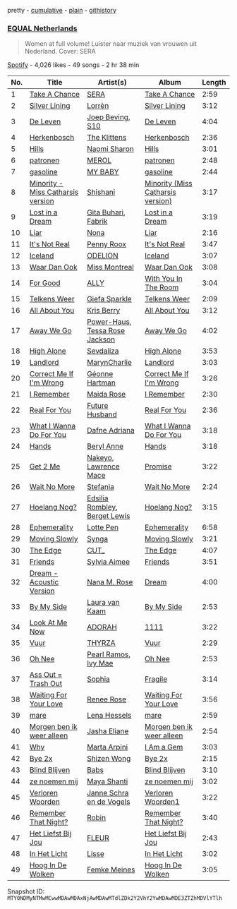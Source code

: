 pretty - [cumulative](/playlists/cumulative/37i9dQZF1DXaXn0hGbmLLg.md) - [plain](/playlists/plain/37i9dQZF1DXaXn0hGbmLLg) - [githistory](https://github.githistory.xyz/mackorone/spotify-playlist-archive/blob/main/playlists/plain/37i9dQZF1DXaXn0hGbmLLg)

### [EQUAL Netherlands](https://open.spotify.com/playlist/37i9dQZF1DXaXn0hGbmLLg)

> Women at full volume! Luister naar muziek van vrouwen uit Nederland\. Cover: SERA

[Spotify](https://open.spotify.com/user/spotify) - 4,026 likes - 49 songs - 2 hr 38 min

| No. | Title | Artist(s) | Album | Length |
|---|---|---|---|---|
| 1 | [Take A Chance](https://open.spotify.com/track/46d67vPhehiB0xlvfa7zn7) | [SERA](https://open.spotify.com/artist/3Anj5rCWtYTgRvV7pdq6GE) | [Take A Chance](https://open.spotify.com/album/1RQS929sWdYKcsNMTuKjiQ) | 2:59 |
| 2 | [Silver Lining](https://open.spotify.com/track/2lNiHTqGXMDqL1fYtzJJo8) | [Lorrèn](https://open.spotify.com/artist/6VL1YDd4vftDH5vkCbufxG) | [Silver Lining](https://open.spotify.com/album/2D9q3w8AhX70qOdnfUNHAG) | 3:12 |
| 3 | [De Leven](https://open.spotify.com/track/1RA3cTcU9xGnT5GNi6y7dO) | [Joep Beving](https://open.spotify.com/artist/2VKfXEWzhUi9siHBDTI02Y), [S10](https://open.spotify.com/artist/1zT9SWCzN45r7oVhy0VYLK) | [De Leven](https://open.spotify.com/album/2d0wssa9SabKowuZXc0gKn) | 4:04 |
| 4 | [Herkenbosch](https://open.spotify.com/track/5jmXGB5ZUROrg6wGpeeqcR) | [The Klittens](https://open.spotify.com/artist/1x52exMIN31XbiEfsG2kM2) | [Herkenbosch](https://open.spotify.com/album/1DWuQDlc3Z9R7YZSrtoRFU) | 2:36 |
| 5 | [Hills](https://open.spotify.com/track/2PCdovP3wSlSS73NOtopJI) | [Naomi Sharon](https://open.spotify.com/artist/27WVFBOddxovimxMmBN4fb) | [Hills](https://open.spotify.com/album/6vbnNu3cvLpiYLNxDnQYi0) | 3:01 |
| 6 | [patronen](https://open.spotify.com/track/1D9EodzjJWT9R7MLocomHo) | [MEROL](https://open.spotify.com/artist/7J41Q5hdwuBgyVo7zGhPhO) | [patronen](https://open.spotify.com/album/1KQgCz8QandOSp7D9jz7VO) | 2:48 |
| 7 | [gasoline](https://open.spotify.com/track/4ppmYArWfXolvg8DLfj8sI) | [MY BABY](https://open.spotify.com/artist/0c103ZyWDycpfVxR0lNrjm) | [gasoline](https://open.spotify.com/album/1fGj6cZCDZK4qfTGngvC79) | 2:44 |
| 8 | [Minority \- Miss Catharsis version](https://open.spotify.com/track/7xanJa53u43rg1zSGXvFFG) | [Shishani](https://open.spotify.com/artist/255ZPAkvfPjmKwPj4mC48B) | [Minority \(Miss Catharsis version\)](https://open.spotify.com/album/1cQMzWDAIkD0RWIGHVMM0O) | 3:17 |
| 9 | [Lost in a Dream](https://open.spotify.com/track/1BMKskvvqRdE6HfGcj8XbG) | [Gita Buhari](https://open.spotify.com/artist/24BUyCLuFoyt6qsfespK0D), [Fabrik](https://open.spotify.com/artist/0Tf7on9sUYYHevISgz3phb) | [Lost in a Dream](https://open.spotify.com/album/7JAvvJn4k4F9eD2czSDQUp) | 3:19 |
| 10 | [Liar](https://open.spotify.com/track/4YpDq6rsh692wdM5OCtAE2) | [Nona](https://open.spotify.com/artist/5aGfasfrnULFuSZ3ElXkHb) | [Liar](https://open.spotify.com/album/2OtCg2Q7vftxfxDLD8anj2) | 2:16 |
| 11 | [It's Not Real](https://open.spotify.com/track/1yDyQEAD9Nk53JBbURtBiS) | [Penny Roox](https://open.spotify.com/artist/5DXArm1WRDZcLjxEAsEDdg) | [It's Not Real](https://open.spotify.com/album/7qHbmea064KZHqNOOduHJU) | 3:47 |
| 12 | [Iceland](https://open.spotify.com/track/7MjwL32txS7JmktNU0ARyL) | [ODELION](https://open.spotify.com/artist/4qF2Tb4wqXB3wrBqYk3Kfn) | [Iceland](https://open.spotify.com/album/6KWWLs3AurZbjwInnE2xWW) | 3:07 |
| 13 | [Waar Dan Ook](https://open.spotify.com/track/3VpHlezGLW8KDbpHtg7zuh) | [Miss Montreal](https://open.spotify.com/artist/06eTdzI1FA6c2cPQAeVHY2) | [Waar Dan Ook](https://open.spotify.com/album/31GtJC0qjlSJI2RePbIsdK) | 3:08 |
| 14 | [For Good](https://open.spotify.com/track/2yjaGTM6j1aOW3OXmEbvsy) | [ALLY](https://open.spotify.com/artist/5j43yWfooo7jnxBQqBgDIY) | [With You In The Room](https://open.spotify.com/album/2aN4RGXYEXSAtC92ePD7JD) | 3:04 |
| 15 | [Telkens Weer](https://open.spotify.com/track/7pBkRaZDKMBXLKzXI2R4mL) | [Giefa Sparkle](https://open.spotify.com/artist/3mqzTvW2KgKL0cVKtFMwyh) | [Telkens Weer](https://open.spotify.com/album/55emrgnDUZla0Y1bCR4nkj) | 2:09 |
| 16 | [All About You](https://open.spotify.com/track/39coUKRDAkKCTxxUaCQw0B) | [Kris Berry](https://open.spotify.com/artist/0IIPgITtEO4JJfipw57KGv) | [All About You](https://open.spotify.com/album/40flEh2siEeuPpRCuTL3lT) | 3:12 |
| 17 | [Away We Go](https://open.spotify.com/track/60lUvSwBM598HuwrTknI7V) | [Power\-Haus](https://open.spotify.com/artist/1s71OiuXqJ8Catad9h0dlq), [Tessa Rose Jackson](https://open.spotify.com/artist/1GkgfQAfu2FBxcmwKAOOiJ) | [Away We Go](https://open.spotify.com/album/1Av0lJZql3DA2N1qjyhdCJ) | 4:02 |
| 18 | [High Alone](https://open.spotify.com/track/3F2oDw99SMB0c0zIIWMIpd) | [Sevdaliza](https://open.spotify.com/artist/5MraexJKZDrQYzS98kNwie) | [High Alone](https://open.spotify.com/album/4BQ1TJuCDSaS0XNOBs7aBF) | 3:53 |
| 19 | [Landlord](https://open.spotify.com/track/1MhEfZsIf0EkK194llWcI4) | [MarynCharlie](https://open.spotify.com/artist/71JkqGrg5nuc5sIVCCTjvL) | [Landlord](https://open.spotify.com/album/4dXeWZaZ5apt5HQwGV2Ai1) | 3:03 |
| 20 | [Correct Me If I'm Wrong](https://open.spotify.com/track/3ve82BOHCZr40vEPa1vGUU) | [Géonne Hartman](https://open.spotify.com/artist/4DxQTlVe6YC4kzlrPxXXon) | [Correct Me If I'm Wrong](https://open.spotify.com/album/1pFaO1ohRatcUidOKryU2d) | 3:26 |
| 21 | [I Remember](https://open.spotify.com/track/77E7369T6Dz75z92bTvb6k) | [Maida Rose](https://open.spotify.com/artist/1XNEYqJZDKq9lEqe61sF1k) | [I Remember](https://open.spotify.com/album/2NURpYBk7bGMQCGrOEOpmJ) | 2:30 |
| 22 | [Real For You](https://open.spotify.com/track/5U1y8cnetGE97LU3VIv0w6) | [Future Husband](https://open.spotify.com/artist/7IkZTuasXLNz2HCezR6KuI) | [Real For You](https://open.spotify.com/album/1JqNFr513U16gsrcNldheQ) | 2:36 |
| 23 | [What I Wanna Do For You](https://open.spotify.com/track/0mXA4q980RXibU1rFt12gJ) | [Dafne Adriana](https://open.spotify.com/artist/6Z17xrBvY4Pibjyc98TclQ) | [What I Wanna Do For You](https://open.spotify.com/album/3pq2xJeO6TdseriGy3o86x) | 3:18 |
| 24 | [Hands](https://open.spotify.com/track/4zZH44VQzv3rVx1Kz4sJPb) | [Beryl Anne](https://open.spotify.com/artist/1ztWov8gH1mozsRqKJJQCC) | [Hands](https://open.spotify.com/album/0YMmghhb9n5m1P5zqnEgW4) | 3:18 |
| 25 | [Get 2 Me](https://open.spotify.com/track/0JbBNUoIFLOxugFM4VEFvp) | [Nakeyo](https://open.spotify.com/artist/4LV0wxYWrzqjNntWbTIqv2), [Lawrence Mace](https://open.spotify.com/artist/7rxG0r3fsRJMjgxp7PyKpI) | [Promise](https://open.spotify.com/album/5HIIKByKVkjrqkByXxRkpT) | 3:22 |
| 26 | [Wait No More](https://open.spotify.com/track/2RL7cyEnYih7ijPyFKrvOu) | [Stefania](https://open.spotify.com/artist/0HZUhj5PZHzHMWSI4s8rOQ) | [Wait No More](https://open.spotify.com/album/7jE8K2wH3tBBGSXJhfa5lb) | 2:24 |
| 27 | [Hoelang Nog?](https://open.spotify.com/track/0H0CGEJ9Ju9q3quzhEdnz7) | [Edsilia Rombley](https://open.spotify.com/artist/1gdEZYmSkbreRam9wU3upg), [Berget Lewis](https://open.spotify.com/artist/56EYDRc4IlffrNZyE5vtOx) | [Hoelang Nog?](https://open.spotify.com/album/1y6n7G9ECmxTfx461ayt4l) | 3:15 |
| 28 | [Ephemerality](https://open.spotify.com/track/6Dxhz4AKLGWyXOS3upgAI8) | [Lotte Pen](https://open.spotify.com/artist/09klzeoydwwlN5eyyQNNss) | [Ephemerality](https://open.spotify.com/album/67voh0Hg1Ba9dDxWdp8DWC) | 6:58 |
| 29 | [Moving Slowly](https://open.spotify.com/track/2dMGLT8ZuRYIsLCnHdrMYS) | [Synga](https://open.spotify.com/artist/1ceK58kt6VUiqWfYwQ15aU) | [Moving Slowly](https://open.spotify.com/album/19MWjmL4SpQAw0aMRtbKHk) | 3:21 |
| 30 | [The Edge](https://open.spotify.com/track/6qz0vy1Vmlk0CkcIZVfDe6) | [CUT\_](https://open.spotify.com/artist/7HPVAGjCVDzP7xcNrkwgxL) | [The Edge](https://open.spotify.com/album/4xBRWqgv6LwgOO15guGN5Z) | 4:07 |
| 31 | [Friends](https://open.spotify.com/track/5IHJbcaNA7Vaol0Eyb2z8g) | [Sylvia Aimee](https://open.spotify.com/artist/1RDuJ4WLsdSCAuft8dwt5P) | [Friends](https://open.spotify.com/album/3MDoJKMcLzaLLEuvScTdvf) | 3:51 |
| 32 | [Dream \- Acoustic Version](https://open.spotify.com/track/2zgtEMHsIoEcoij2OfHnC2) | [Nana M\. Rose](https://open.spotify.com/artist/11vVr1ilkEZxce5560jPmC) | [Dream](https://open.spotify.com/album/5ybp1B8cBmH07RnRdzhM2Z) | 4:00 |
| 33 | [By My Side](https://open.spotify.com/track/4o5tHS1nMLrBZD2WfUPMn8) | [Laura van Kaam](https://open.spotify.com/artist/4ywz66EHjNFUszU6lXLsXe) | [By My Side](https://open.spotify.com/album/6bqpDp9MHIzsa9wx0DTKZT) | 2:53 |
| 34 | [Look At Me Now](https://open.spotify.com/track/1f5KUeZXKD7QhGjmSAyMXB) | [ADORAH](https://open.spotify.com/artist/5ftK3lzR9iapCysM5XBCj2) | [1111](https://open.spotify.com/album/63cPk0bAy1yVDtUUIxNG10) | 3:22 |
| 35 | [Vuur](https://open.spotify.com/track/0QnKoH31sPX8ieodcGMHI3) | [THYRZA](https://open.spotify.com/artist/6Y0fFuFrEgAyOD2eIMwUX5) | [Vuur](https://open.spotify.com/album/5D98G4xOeG5tG7cznmZqP7) | 2:29 |
| 36 | [Oh Nee](https://open.spotify.com/track/0up2RKLVEgsgfXe1QVNCfj) | [Pearl Ramos](https://open.spotify.com/artist/4L8v7LCc2BtljMWBEvSgCh), [Ivy Mae](https://open.spotify.com/artist/6IpDgrFpO3OcEBQ1WGeJg4) | [Oh Nee](https://open.spotify.com/album/3GPQR4j67eKOm44h4K1gdP) | 2:53 |
| 37 | [Ass Out = Trash Out](https://open.spotify.com/track/0U9vYxFhCxEHLaIkDRB4OP) | [Sophia](https://open.spotify.com/artist/41faFcJ3vEYQxlztlOs8Le) | [Fragile](https://open.spotify.com/album/26lqshZHZO9RmtnJzoB7Yt) | 3:14 |
| 38 | [Waiting For Your Love](https://open.spotify.com/track/71D5nE7b3VyHQyES6Ym7pm) | [Renee Rose](https://open.spotify.com/artist/6DjAfOheehIKX6VdcJpLDI) | [Waiting For Your Love](https://open.spotify.com/album/1bSW5GMtnrcs3HlThSKU0Q) | 3:56 |
| 39 | [mare](https://open.spotify.com/track/5ftTh7OIFR1OBgYle9RohU) | [Lena Hessels](https://open.spotify.com/artist/6YBkOQlHylyrItGxWofF64) | [mare](https://open.spotify.com/album/14Rrcxhpfick9HTJphIa87) | 2:59 |
| 40 | [Morgen ben ik weer alleen](https://open.spotify.com/track/0H59KgDxX1xWnMTCSfZx6x) | [Jasha Eliane](https://open.spotify.com/artist/6aY6UyadP2c9dOcc8kIkRU) | [Morgen ben ik weer alleen](https://open.spotify.com/album/1NIV7Enie0rqpD68zogroP) | 2:54 |
| 41 | [Why](https://open.spotify.com/track/4sLlnTf6fOUZhYTVwwdeCp) | [Marta Arpini](https://open.spotify.com/artist/1g5EUXyT6FupMoKyy6Q1M8) | [I Am a Gem](https://open.spotify.com/album/66h8CrNKjoe38zeY6BsVcX) | 3:03 |
| 42 | [Bye 2x](https://open.spotify.com/track/6wNbdUlksAhcYD1OyirUnB) | [Shizen Wong](https://open.spotify.com/artist/7Adj3fUQoSbfQrKhp4ESpZ) | [Bye 2x](https://open.spotify.com/album/1ySsZiYR6mY5xVry3M9sVN) | 2:15 |
| 43 | [Blind Blijven](https://open.spotify.com/track/7ITTQcMpJF3Tbg9XE0fykU) | [Babs](https://open.spotify.com/artist/1zTF9Ith8PS6mUyvDA4i2M) | [Blind Blijven](https://open.spotify.com/album/5X7KRCBBmInKbikmuVFGPJ) | 3:10 |
| 44 | [ze noemen mij](https://open.spotify.com/track/4g9TQO1ZTTYbk0EbnTVTNv) | [Maya Shanti](https://open.spotify.com/artist/5AbFun8ItgssbcfrKqCeWn) | [ze noemen mij](https://open.spotify.com/album/1FxZN798PT6Ks2YO8mamWN) | 3:02 |
| 45 | [Verloren Woorden](https://open.spotify.com/track/6jMSpITo7kwzqoyjqKJDZJ) | [Janne Schra en de Vogels](https://open.spotify.com/artist/7ll2WaPLHfSc56KEdPRlZc) | [Verloren Woorden1](https://open.spotify.com/album/6tVReUPbfeSn7sIRiUKf6g) | 3:22 |
| 46 | [Remember That Night?](https://open.spotify.com/track/4KxgrtneEkY6Iukyu4QwKr) | [Robin](https://open.spotify.com/artist/6CJ2FX8NARa7a5vtJVp4VN) | [Remember That Night?](https://open.spotify.com/album/6YvJjCNPXkYoD3Pgz9BNnB) | 3:40 |
| 47 | [Het Liefst Bij Jou](https://open.spotify.com/track/1e9npuYfHRhpQII35GbasR) | [FLEUR](https://open.spotify.com/artist/5jE7YqOC3yRqDh0QsOmTV0) | [Het Liefst Bij Jou](https://open.spotify.com/album/6mBuEVUIoqNNQDebDsI4HQ) | 2:43 |
| 48 | [In Het Licht](https://open.spotify.com/track/1wViXuzavZ3Fv9uBXwPRmH) | [Lisse](https://open.spotify.com/artist/5Y0y6Pv643CVmGtM8Usde9) | [In Het Licht](https://open.spotify.com/album/6YSaahwpkEnL2fsyYxzn2W) | 3:02 |
| 49 | [Hoog In De Wolken](https://open.spotify.com/track/5NbK6uk3xBPmbtX6pHaMJn) | [Femke Meines](https://open.spotify.com/artist/008zrqBEErn7XcCzTxwNoV) | [Hoog In De Wolken](https://open.spotify.com/album/6BLjceGRVQVo4JFYNHvW4u) | 3:05 |

Snapshot ID: `MTY0NDMyNTMwMCwwMDAwMDAxNjAwMDAwMTdlZDk2Y2VhY2YwMDAwMDE3ZTZhMDVlYTlh`
